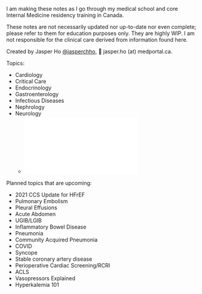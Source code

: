 I am making these notes as I go through my medical school and core Internal Medicine residency training in Canada.

These notes are not necessarily updated nor up-to-date nor even complete; please refer to them for education purposes only. They are highly WIP. I am not responsible for the clinical care derived from information found here.

Created by Jasper Ho [@jasperchho](https://www.twitter.com/jasperchho), 📧 jasper.ho (at) medportal.ca.

Topics:

- Cardiology
- Critical Care
- Endocrinology
- Gastroenterology
- Infectious Diseases
- Nephrology
- Neurology
    - ![Delirium](Delirium.md)

Planned topics that are upcoming:

- 2021 CCS Update for HFrEF
- Pulmonary Embolism
- Pleural Effusions
- Acute Abdomen
- UGIB/LGIB
- Inflammatory Bowel Disease
- Pneumonia
- Community Acquired Pneumonia
- COVID
- Syncope
- Stable coronary artery disease
- Perioperative Cardiac Screening/RCRI
- ACLS
- Vasopressors Explained
- Hyperkalemia 101
